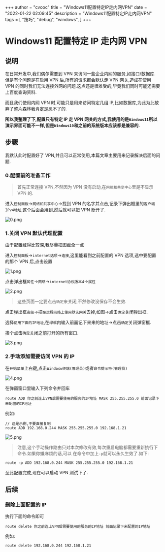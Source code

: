 +++
author = "cvooc"
title = "Windows11配置特定IP走内网VPN"
date = "2022-01-22 02:09:45"
description = "Windows11配置特定IP走内网VPN"
tags = [
    "技巧",
    "debug",
    "windows",
]
+++

# Windows11 配置特定 IP 走内网 VPN

## 说明

在日常开发中,我们偶尔需要到 VPN 来访问一些企业内网的服务,如接口/数据库.
但是有个问题是在启用 VPN 后,所有的请求都会默认走 VPN 网关,造成在使用 VPN 的同时我们无法连接外网的问题.这点还是很难受的,毕竟我们同时可能还需要上百度查询资料.

而且我们使用内网 VPN 时,可能只是用来访问特定几组 IP,比如数据库,为此为此放弃了整片森林我肯定是忍不了的.

**所以我整理了下,配置只有特定 IP 走 VPN 网关的方式,我使用的是`Windows11`所以演示界面可能不一样,但是`Windows10`和之前的系统版本应该都是兼容的.**

## 步骤

我默认此时配置好了 VPN,并且可以正常使用,本篇文章主要用来记录解决后面的问题.

### 0.配置前的准备工作

> 首先正常连接 VPN,不然因为 VPN 没有启动,在`网络和共享中心`里是不显示 VPN 的.

进入`控制面板`->`网络和共享中心`->找到 VPN 的名字并点击,记录下弹出框里的`客户端IPv4地址`,这个后面会用到,然后就可以把 VPN 断开了.

![0.png](/static/img/Windows11配置特定IP走内网VPN/0.png)

### 1.关闭 VPN 默认代理配置

由于配置藏得比较深,我尽量把图截全一点

进入`控制面板`->`internet选项`->`连接`,这里能看到之前配置的 VPN 选项,选中要配置的那个 VPN 后,点击设置

![1.png](/static/img/Windows11配置特定IP走内网VPN/1.png)

点击弹出框`属性`->`网络`->`internet协议版本4`->`属性`

![2.png](/static/img/Windows11配置特定IP走内网VPN/2.png)

> 这些页面一定要点击`确定`来关闭,不然修改没保存不会生效.

点击弹出框`高级`->把`在远程网络上使用默认网关`去掉,如图->点击`确定`关闭弹出框.

选择`使用下面的IP地址`,在`绿框`内输入前面记下来来的地址->点击`确定`关闭弹窗框.

挨个点击`确定`关闭之前打开的所有窗口.

![3.png](/static/img/Windows11配置特定IP走内网VPN/3.png)

### 2.手动添加需要访问 VPN 的 IP

在`开始菜单`上右键,点击`Windosw终端(管理员)`或者`命令提示符(管理员)`

![4.png](/static/img/Windows11配置特定IP走内网VPN/4.png)

在弹窗窗口里输入下列命令并回车

```
route ADD 你之前连上VPN后需要使用的服务的IP地址 MASK 255.255.255.0 前面记录下来配置的IP地址
```

例如:

```
// 这是示例,不要直接复制
route ADD 192.168.0.244 MASK 255.255.255.0 192.168.1.21
```

![5.png](/static/img/Windows11配置特定IP走内网VPN/5.png)

> 注意,这个手动操作路由只对本次修改有效,每次重启电脑都需要重新执行下命令.如果你嫌麻烦的话,可以 在命令中加上`-p`就可以永久生效了.如下:

```
route -p ADD 192.168.0.244 MASK 255.255.255.0 192.168.1.21
```

至此配置完成,现在可以启动 VPN 测试下了.

## 后续

### 删除上面配置的 IP

执行下面的命令即可

```
route delete 你之前连上VPN后需要使用的服务的IP地址 前面记录下来配置的IP地址
```

例如:

```
route delete 192.168.0.244 192.168.1.21
```
